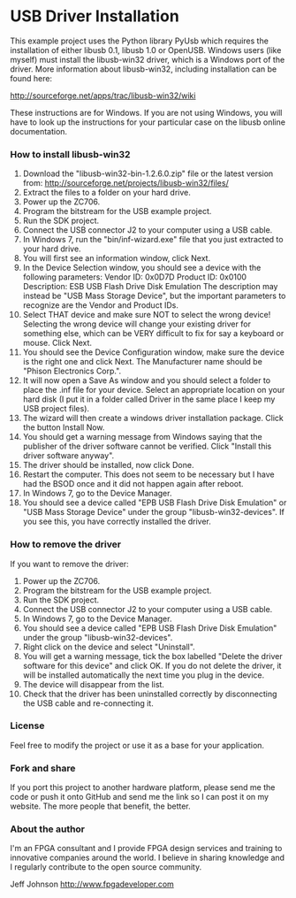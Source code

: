 USB Driver Installation
=======================

This example project uses the Python library PyUsb which requires the installation of either
libusb 0.1, libusb 1.0 or OpenUSB. Windows users (like myself) must install the libusb-win32
driver, which is a Windows port of the driver. More information about libusb-win32, including
installation can be found here:

http://sourceforge.net/apps/trac/libusb-win32/wiki 

These instructions are for Windows. If you are not using Windows, you will have
to look up the instructions for your particular case on the libusb online documentation.

### How to install libusb-win32

1. Download the "libusb-win32-bin-1.2.6.0.zip" file or the latest
   version from:
   http://sourceforge.net/projects/libusb-win32/files/
2. Extract the files to a folder on your hard drive.
3. Power up the ZC706.
4. Program the bitstream for the USB example project.
5. Run the SDK project.
6. Connect the USB connector J2 to your computer using a USB cable.
7. In Windows 7, run the "bin/inf-wizard.exe" file that you just
   extracted to your hard drive.
8. You will first see an information window, click Next.
9. In the Device Selection window, you should see a device with
   the following parameters:
   Vendor ID: 0x0D7D
   Product ID: 0x0100
   Description: ESB USB Flash Drive Disk Emulation
   The description may instead be "USB Mass Storage Device", but the
   important parameters to recognize are the Vendor and Product IDs. 
10. Select THAT device and make sure NOT to select the wrong device!
    Selecting the wrong device will change your existing driver for
    something else, which can be VERY difficult to fix for say a
    keyboard or mouse. Click Next.
11. You should see the Device Configuration window, make sure the
    device is the right one and click Next. The Manufacturer name
    should be "Phison Electronics Corp.".
12. It will now open a Save As window and you should select a folder
    to place the .inf file for your device. Select an appropriate
    location on your hard disk (I put it in a folder called
    Driver in the same place I keep my USB project files).
13. The wizard will then create a windows driver installation
    package. Click the button Install Now.
14. You should get a warning message from Windows saying that the
    publisher of the driver software cannot be verified. Click
    "Install this driver software anyway".
15. The driver should be installed, now click Done.
16. Restart the computer. This does not seem to be necessary but I have
    had the BSOD once and it did not happen again after reboot.
17. In Windows 7, go to the Device Manager.
18. You should see a device called "EPB USB Flash Drive Disk Emulation"
    or "USB Mass Storage Device" under the group "libusb-win32-devices".
    If you see this, you have correctly installed the driver.

### How to remove the driver

If you want to remove the driver:
1. Power up the ZC706.
2. Program the bitstream for the USB example project.
3. Run the SDK project.
4. Connect the USB connector J2 to your computer using a USB cable.
5. In Windows 7, go to the Device Manager.
6. You should see a device called "EPB USB Flash Drive Disk Emulation"
   under the group "libusb-win32-devices".
7. Right click on the device and select "Uninstall".
8. You will get a warning message, tick the box labelled "Delete the
   driver software for this device" and click OK.
   If you do not delete the driver, it will be installed automatically
   the next time you plug in the device.
9. The device will disappear from the list.
10. Check that the driver has been uninstalled correctly by disconnecting
    the USB cable and re-connecting it.


### License

Feel free to modify the project or use it as a base for your application.

### Fork and share

If you port this project to another hardware platform, please send me the
code or push it onto GitHub and send me the link so I can post it on my
website. The more people that benefit, the better.

### About the author

I'm an FPGA consultant and I provide FPGA design services and training to
innovative companies around the world. I believe in sharing knowledge and
I regularly contribute to the open source community.

Jeff Johnson
http://www.fpgadeveloper.com